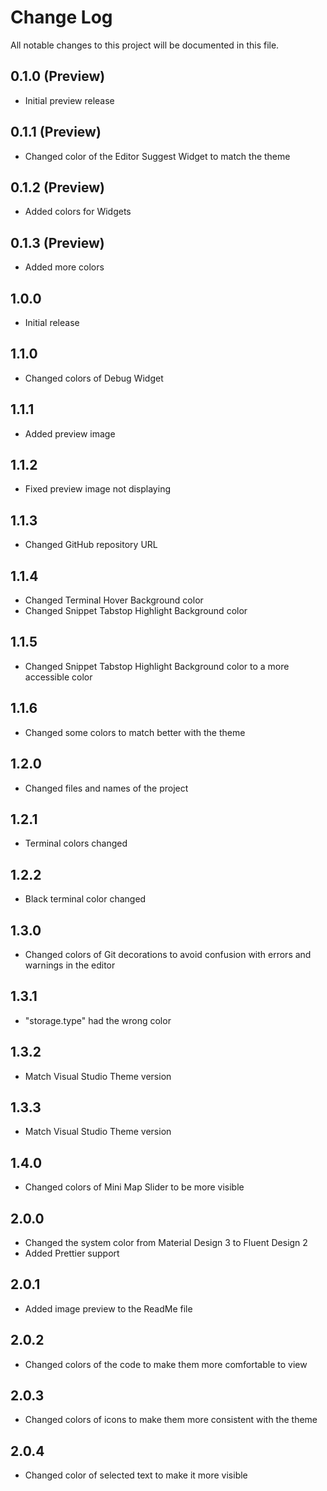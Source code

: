 # Change Log

All notable changes to this project will be documented in this file.

## 0.1.0 (Preview)

- Initial preview release

## 0.1.1 (Preview)

- Changed color of the Editor Suggest Widget to match the theme

## 0.1.2 (Preview)

- Added colors for Widgets

## 0.1.3 (Preview)

- Added more colors

## 1.0.0

- Initial release

## 1.1.0

- Changed colors of Debug Widget

## 1.1.1

- Added preview image

## 1.1.2

- Fixed preview image not displaying

## 1.1.3

- Changed GitHub repository URL

## 1.1.4

- Changed Terminal Hover Background color
- Changed Snippet Tabstop Highlight Background color

## 1.1.5

- Changed Snippet Tabstop Highlight Background color to a more accessible color

## 1.1.6

- Changed some colors to match better with the theme

## 1.2.0

- Changed files and names of the project

## 1.2.1

- Terminal colors changed

## 1.2.2

- Black terminal color changed

## 1.3.0

- Changed colors of Git decorations to avoid confusion with errors and warnings in the editor

## 1.3.1

- "storage.type" had the wrong color

## 1.3.2

- Match Visual Studio Theme version

## 1.3.3

- Match Visual Studio Theme version

## 1.4.0

- Changed colors of Mini Map Slider to be more visible

## 2.0.0

- Changed the system color from Material Design 3 to Fluent Design 2
- Added Prettier support

## 2.0.1

- Added image preview to the ReadMe file

## 2.0.2

- Changed colors of the code to make them more comfortable to view

## 2.0.3

- Changed colors of icons to make them more consistent with the theme

## 2.0.4

- Changed color of selected text to make it more visible